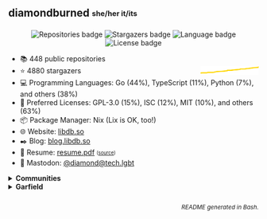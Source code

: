 ## diamondburned <sub><sup>she/her it/its</sup></sub>

<p align="center">
<img alt="Repositories badge" src="https://img.shields.io/badge/Public%20Repositories-448-%23248eb7" />
<img alt="Stargazers badge" src="https://img.shields.io/badge/Stargazers-4880-%23bf5d2f" />
    <img alt="Language badge" src="https://img.shields.io/badge/Favorite%20Language-Go-%23e05d44" />
    <img alt="License badge" src="https://img.shields.io/badge/Favorite%20License-GPLv3.0-%23f1e05a" />
</p>

- 📚️ 448 public repositories
- ⭐️ 4880 stargazers <img align="right" alt="Stars graph" src="sparklines/stargazers.svg" height="18px" />
- 💻️ Programming Languages: Go
 (44%), TypeScript
 (11%), Python
 (7%), and others (38%)
- 📃️ Preferred Licenses: GPL-3.0
 (15%), ISC
 (12%), MIT
 (10%), and others (63%)
- 📦️ Package Manager: Nix (Lix is OK, too!)
- 🌐️ Website: [libdb.so](https://libdb.so/)
- ✒️ Blog: [blog.libdb.so](https://blog.libdb.so/)
- 💼 Resume: [resume.pdf](https://github.com/diamondburned/resume/blob/main/resume.pdf)
  <sub><sup>([source](https://github.com/diamondburned/resume/blob/main/resume.json))</sup></sub>
- 🐘 Mastodon: [@diamond@tech.lgbt](https://tech.lgbt/@diamond)

<details>
<summary><b>Communities</b></summary>
<br>

I hang out in the following places:

| Platform | Name |
| --- | --- |
| **Matrix** | [#nixhub-home:matrix.org](https://matrix.to/#/#nixhub-home:matrix.org) |
| **Discord** | [nixhub](https://discord.gg/hnzYamS) |
| **Mastodon** | [@diamond@tech.lgbt](https://tech.lgbt/@diamond) |


</details>



<details>
<summary><b>Garfield</b></summary>

![garfield](static/garfield.png)

I don't know what you expected.
</details>

<h6 align="right">
<sub>README generated in Bash.</sub>
</h6>
